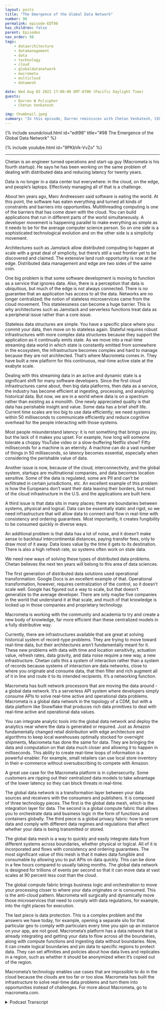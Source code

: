 ```yaml
---
layout: posts
title: "The Emergence of the Global Data Network"
number: 98
permalink: episode-EDT98
has_children: false
parent: Episodes
nav_order: 98
tags:
    - dataarchitecture
    - datamanagement
    - data
    - technology
    - cloud
    - globaldatanetwork
    - macrometa
    - multicloud
    - datamesh

date: Wed Aug 03 2022 17:00:00 GMT-0700 (Pacific Daylight Time)
guests:
    - Darren W Pulsipher
    - Chetan Venkatesh

img: thumbnail.jpeg
summary: "In this episode, Darren reminisces with Chetan Venkatesh, CEO of MacroMeta. Venkatesh has a long history of data management from the beginning days of Grid Computing and has started MacroMeta to tackle data management across the globally dispersed edge, data centers, and clouds. "
---
```


{% include soundcloud.html id="edt98" title="#98 The Emergence of the Global Data Network" %}

{% include youtube.html id="9PKbVk-VvZo" %}

---

Chetan is an engineer turned operations and start-up guy (Macrometa is his fourth startup). He says he has been working on the same problem of dealing with distributed data and reducing latency for twenty years.

Data is no longer in a data center but everywhere: in the cloud, on the edge, and people’s laptops. Effectively managing all of that is a challenge.

About ten years ago, Marc Andreessen said software is eating the world. At this point, the software has eaten everything and turned all kinds of constraints and barriers into opportunities. Multithreading computing is one of the barriers that has come down with the cloud. You can build applications that run in different parts of the world simultaneously. A developer movement is happening parallel to make everything as simple as it needs to be for the average computer science person. So on one side is a sophisticated technological evolution and on the other side is a simplicity movement.

Architectures such as Jamstack allow distributed computing to happen at scale with a great deal of simplicity, but there’s still a vast frontier yet to be discovered and claimed. The extensive land rush opportunity is now at the edge. Distributed data management and edge are two sides of the same coin.

One big problem is that some software development is moving to function as a service that ignores data. Also, there is a perception that data is ubiquitous, but much of the edge is not always connected. There is no guarantee that an application has access to all the data. Networks are no longer centralized; the notion of stateless microservices came from the cloud movement. This statelessness can become a huge barrier. This is why architectures such as Jamstack and serverless functions treat data as a peripheral issue rather than a core issue.

Stateless data structures are simple. You have a specific place where you commit your data, then move on to stateless again. Stateful requires robust infrastructures with more complex data structures because they support the application as it continually emits state. As we move into a real-time streaming data world in which state is constantly emitted from somewhere in the ecosystem, the infrastructure becomes complex and hard to manage because they are not architected. That’s where Macrometa comes in. They have built a new platform for this continuous, real-time active state at the exabyte scale.

Dealing with this streaming data in an active and dynamic state is a significant shift for many software developers. Since the first cloud infrastructures came about, then big data platforms, then data as a service, the industry has become efficient at ingesting, processing, and analyzing historical data. But now, we are in a world where data is on a spectrum rather than existing as a monolith. One newly appreciated quality is that data has perishable insight and value. Some data has a brief shelf life. Current time scales are too big to use data efficiently; we need systems within 50 milliseconds to communicate efficiently and reduce cognitive overhead for the people interacting with those systems.

Most people misunderstand latency: it is not something that brings you joy, but the lack of it makes you upset. For example, how long will someone tolerate a choppy YouTube video or a slow-buffering Netflix show? Fifty milliseconds for a machine is an eternity. A machine can do a vast number of things in 50 milliseconds, so latency becomes essential, especially when considering the perishable value of data.

Another issue is now, because of the cloud, interconnectivity, and the global system, startups are multinational companies, and data becomes location sensitive. Some of the data is regulated, some are PII and can’t be exfiltrated in certain jurisdictions, etc. An excellent example of this problem is how the Europeans don’t want their data leaving their borders, but most of the cloud infrastructure in the U.S. and the applications are built here.

A third issue is that data sits in many places; there are boundaries between systems, physical and logical. Data can be essentially static and rigid, so we need infrastructure that will allow data to connect and flow in real-time with consistency and ordering guarantees. Most importantly, it creates fungibility to be consumed quickly in diverse ways.

An additional problem is that data has a lot of noise, and it doesn’t make sense to backhaul intercontinental distances, paying transfer fees, only to draw most of it away. Data loses value by the time it gets to its destination. There is also a high refresh rate, so systems often work on stale data.

We need new ways of solving these types of distributed data problems. Chetan believes the next ten years will belong to this area of data sciences.

The first generation of distributed data solutions used operational transformation. Google Docs is an excellent example of that. Operational transformation, however, requires centralization of the control, so it doesn’t scale well. Google has figured out a way to scale, but that doesn’t generalize to the average developer. There are only maybe five companies in the world that understand it at that scale, and much of that knowledge is locked up in those companies and proprietary technology.

Macrometa is working with the community and academia to try and create a new body of knowledge, far more efficient than these centralized models in a fully distributive way.

Currently, there are infrastructures available that are great at solving historical system of record-type problems. They are trying to move toward real-time data, but their architectures aren’t fundamentally meant for it. These new problems with data with time and location sensitivity, actuation value, refresh rates, data gravity, and data noise require a new way, a new infrastructure. Chetan calls this a system of interaction rather than a system of records because systems of interaction are data networks, close to where you originate and consume data, that then filter and rich augment all of it in line and route it to its intended recipients. It’s a networking function.

Macrometa has built network processors that are moving the data around - a global data network. It’s a serverless API system where developers simply consume APIs to solve real-time active and operational data problems. Macrometa is a global data network in the topology of a CDM, but with a data platform like Snowflake that produces rich data primitives to deal with real-time active and operational data values.

You can integrate analytic tools into the global data network and deploy the analytics near where the data is generated or required. Just as Amazon fundamentally changed retail distribution with edge architecture and algorithms to keep local warehouses optimally stocked for overnight shipments, Macrometa has done the same for data. They are bringing the data and computation on that data much closer and allowing it to happen in milliseconds. This ability to create real-time loops of information is a powerful enabler. For example, small retailers can use local store inventory in their e-commerce without oversubscribing to compete with Amazon.

A great use case for the Macrometa platform is in cybersecurity. Some customers are ripping out their centralized data models to take advantage of the lower latency so they can block threats in real-time.

The global data network is a transformation layer between your data sources and receivers with the consumers and publishers. It is composed of three technology pieces. The first is the global data mesh, which is the integration layer for data. The second is a global compute fabric that allows you to orchestrate data and business logic in the form of functions and containers globally. The third piece is a global privacy fabric: how to secure data and comply with different data regimes and regulations that affect whether your data is being transmitted or stored.

The global data mesh is a way to quickly and easily integrate data from different systems across boundaries, whether physical or logical. All of it is incorporated and flows with consistency and ordering guarantees. The most significant value of this mesh is that it makes data fungible and consumable by allowing you to put APIs on data quickly. This can be done in a few hours compared to usually taking months. The global data network is designed for trillions of events per second so that it can move data at vast scales at 90 percent less cost than the cloud.

The global compute fabric brings business logic and orchestration to move your processing closer to where your data originates or is consumed. This is the anti-cloud pattern. Macrometa will surgically and dynamically move those microservices that need to comply with data regulations, for example, into the right places for execution.

The last piece is data protection. This is a complex problem and the answers we have today, for example, opening a separate silo for that particular geo to comply with particulars every time you spin up an instance on your app, are not good. Macrometa’s platform has a data network that is already integrating and getting your data to flow across all the boundaries, along with compute functions and ingesting data without boundaries. Now, it can create logical boundaries and pin data to specific regions to protect data. They can set affinities and policies about how data lives and replicates in a region, such as whether it should be anonymized when it’s copied out of the region.

Macrometa’s technology enables use cases that are impossible to do in the cloud because the clouds are too far or too slow. Macrometa has built the infrastructure to solve real-time data problems and turn them into opportunities instead of challenges. For more about Macrometa, go to macrometa.com. 


<details>
<summary> Podcast Transcript </summary>

<p>﻿1</p>
<p>Hello, thisis Darren Pulsipher, chief solutionarchitect of public sector at Intel.</p>
<p>And welcome to Embracing</p>
<p>Digital Transformation,where we investigate effective change,leveraging people, processand technology.</p>
<p>On today's episode,the emergence of the Global Data Networkwith co-founder and CEO of MacroMeta,</p>
<p>Chetan</p>
<p>Venkatesh.</p>
<p>Chetan welcome to the show.</p>
<p>Thank you very much, Darren.</p>
<p>It's a pleasure to be here.</p>
<p>I appreciate the opportunity.</p>
<p>So, Chetan, you are the CEOand co-founder of MacroMeta.</p>
<p>Why did you do this?</p>
<p>Well, you know, some people think I'mjust a sucker for punishmentbecause this is my fourth startup, Darren.</p>
<p>And, you know, I like to trulyhave been solvingthe same problem for 20 years now.</p>
<p>But, you know, it's what I call the spiralstaircase where you're sort of going up.</p>
<p>So you sort of see the same things,but you see them from different elevationsand that gives youa different perspective.</p>
<p>So just my background.</p>
<p>I'm an engineer turned,you know, operations and startup guyprimarily because Iwas not a great engineer,</p>
<p>I was an okay engineer,and there were peoplewho are way better than me.</p>
<p>And when I started to work with customers,</p>
<p>I realized, Hey, this is something I cando, which is take all this complextechnical stuffand translate it into the world of thecustomer in a way that makes sense to thembecause they don't careabout all this technical things.</p>
<p>They just want to solve a problem.</p>
<p>And so, yeah, I luckily for me,there's a place in the world.</p>
<p>So I was able to sort oftake those complex technical ideas and,and turn that into business value.</p>
<p>And I've been working in data basesand datainfrastructure for 22 years,three startups prior to this,most of them dealing with distributed dataand trying to reduce latency.</p>
<p>So I've been trying to help the worldsave milliseconds for 20 years now.</p>
<p>Yeah.</p>
<p>So I might have given you, you know,a few seconds back in your life, Darren.</p>
<p>Well, there you go.</p>
<p>Thank you very much for this.</p>
<p>I want to know what you did with those.</p>
<p>I completely wasted on downloadingcat videos on YouTube.</p>
<p>That's what I did.</p>
<p>Well, my my mission is accomplished.</p>
<p>Well, I'm glad that you're up leveling,because you and I are very similarthis way.</p>
<p>I'm an okay engineer.</p>
<p>Software engineer,but where my superpowers like yours.</p>
<p>Right.</p>
<p>I can take really complex ideas andmake it easier for people to understand.</p>
<p>So we'll see how good both of us do today.</p>
<p>Making the complex worldof data management,especially now that data is no longerin your data center.</p>
<p>Right.</p>
<p>It's it's in the cloud. It's on the edge.</p>
<p>It's on people's laptops.</p>
<p>It's on mobiledevice. It's everywhere now.</p>
<p>And how do you effectively manageall of that?</p>
<p>That's that's going to be tough.</p>
<p>Yeah.</p>
<p>You know, we live, I think, insort of the wild west of data now.</p>
<p>You know, Marc</p>
<p>Andreessen said something like</p>
<p>Software is eating the world or somethingand that about ten, 12 years back.</p>
<p>And I think software is sortof eating everything at this point.</p>
<p>And largely turned,you know, all kinds of constraintsand barriers into opportunities.</p>
<p>And one of the barriersthat's come down with cloudnow is just multi reason computing.</p>
<p>You canyou can basically build applicationsthat run in different parts of the worldat the same time. How crazy is that?</p>
<p>And it's pretty crazywhen you think about it.</p>
<p>You Yeah.</p>
<p>And more importantly,</p>
<p>I think what's exciting is thatthere is this developer movementthat's happening in parallelto make everythingsimple, as simple as it needs to befor you to be able to use them.</p>
<p>The averageperson, you know, with somecomputer science backgroundcan build these types of things.</p>
<p>So it's really interestingbecause we've got on one sidethis very sophisticated technologyevolution and the other sidea simplicity movementcoming from developersto make everything simple and easy to use.</p>
<p>And you're seeing fabulous, amazingconstructs like Jam Stack, for example,that allow this sort of distributedcomputing to happen at scalewith a great deal of simplicityand super exciting stuff.</p>
<p>But, you know,there's still so much of openspace and vastfrontier yet to be discovered and cleaned.</p>
<p>And I think that's sort of the big landrush opportunity at the edge.</p>
<p>Distributed data management in edgeare just two sides of the same coin.</p>
<p>They're almost synonyms in many ways.</p>
<p>So yeah, what I found onthis is really interestingbecause you talkedabout the software developersand that whole communitythat's been built aroundserverless function as a service.</p>
<p>Like jam stacks and things like that.</p>
<p>They all ignore data.</p>
<p>Yeah.</p>
<p>There's this obsession.</p>
<p>That datais ubiquitously available everywhere.</p>
<p>And what I have learned by workinga lot on the edge is</p>
<p>I have a lot of edgenow that isn't connected all the time.</p>
<p>I can't guarantee that my applicationhas access to all the data all the time.</p>
<p>So this is a bit this is a big problem.</p>
<p>It is a huge problem.</p>
<p>And, you know, a part of it is that we'vebeen spoiled by centralized computing.</p>
<p>You know, think about it all.</p>
<p>Your network was centralized, right?</p>
<p>Hey, you bring all your data andturn it into one giant pile in one place,and then you can slice and dice itwith consistencywith all these different guaranteesthat are called acid.</p>
<p>You know, all that fun stuff, right?</p>
<p>And so we got spoiled.</p>
<p>And so one of the thingsthat came out of the cloud movement,which is a pattern in the cloud, butis an anti pattern when it comes to datamanagement, especially distributed data,is this notion of stateless microservices.</p>
<p>You know, stateless worksgreat for decoupling data and compute.</p>
<p>But to your point,when data is distributedand you need to bring compute toour data is not we're not shipping datato our computers that statelessnessends up becoming the huge barrier.</p>
<p>And so you actually need to embracea more stateful way of doing things.</p>
<p>And so you're right, you'reabsolutely right.</p>
<p>People have not figured outhow to do stateful things.</p>
<p>And that's why Jam Stack and all theseserverless functions and all that stufftreat data as sort of a second classcitizen, as a sort of a,you know, a peripheral issue,not a core issue.</p>
<p>Yeah. Which I think is hilarious, right.</p>
<p>When you think about it,why do we even write code?</p>
<p>Yeah, to do something with data.</p>
<p>To do something with data.</p>
<p>Well, I guess if you're a gamerand now you're still doing somethingwith data, but you.</p>
<p>Know, I mean, yeah, yeah.</p>
<p>I mean.</p>
<p>You always are.</p>
<p>And so this concept of,oh, I'm just I'm stateless.</p>
<p>I don't get I,</p>
<p>I don't know where it came from exceptexcept for, I guess, a very focusedand myopic view of the present.</p>
<p>But the future that we have today,it falls apart.</p>
<p>Well, you know, I if I could take a minuteto talk about state versus statelessness,because it's an really interesting issuewe don't appreciate.</p>
<p>And they'll give a little bitof a historical picture here.</p>
<p>We don't appreciate statelessnessas really a consequence of very good</p>
<p>UNIX design philosophy.</p>
<p>Like POSIX basically cleaned up stateand said State has to be thesediscrete things and it goesinto specific places at specific times.</p>
<p>And it created this very clean separationbetween compute and state and allowed,you know, statelessness to come as a as asa, as a first order consequence of that.</p>
<p>Right or state fulness.</p>
<p>You know, if you it complicatesthe state complicates everything.</p>
<p>It makes everything expensive. Oh,yeah, yeah, yeah.</p>
<p>And it forces peopleto start thinking in data structuresthat are not easy to reason with.</p>
<p>And that's the hardest problemabout state.</p>
<p>You know, when you're stateless, your datastructures are super simple, right?</p>
<p>And you have a very specific way placesat which you commit your dataand then you move onand you stateless again. Right?</p>
<p>So you kind of,you know, build up a little bit of stateand then you write itand then you move on.</p>
<p>So at any point you lose something.</p>
<p>It's that little bit of intermediary statethat you build up, right?</p>
<p>Versus in stateful,you need infrastructuresthat are far more powerful,that are even structurally more complexbecause they're supporting the applicationas it continually emits state.</p>
<p>And we're moving into a real timestreamingdata world and that's continuallyemitting state from somewhere.</p>
<p>And so the infrastructuresare just not designed for that.</p>
<p>And that's where my company Macromediacomes in, because we really builta new platform for this sort ofcontinuous, real time active statethat is happening at the Zara better,you know, whatever gajillionbyte scale scheduling invites.</p>
<p>Yeah, exactly.</p>
<p>You know, this is interestingbecause I've been doing a lot of researchin O.T infrastructureand the difference between opportunityot how state ownedall Iot devices have state right.</p>
<p>And I think this is fascinatingthat you brought up thatyou know the IT worldwe kind of separated the two.</p>
<p>Maybe why that might bewhy there's so much contentionbetween the opportunity professionalsand industries as a whole,because on the IT side,we've kind of ignored state.</p>
<p>But I like how you said nowwe've got streaming data that has activedynamic state.</p>
<p>I mean that'sthat's a major shift for a lot of I.T.software developers.</p>
<p>Yeah.</p>
<p>You know,</p>
<p>I mean, again, I take an evolutionaryperspective.</p>
<p>Almost everything we've done with datais historical in nature.</p>
<p>We're great at looking at the rearviewmirror and saying, ha, you know, that</p>
<p>I passed that thing already or a pastthis last quarter or last season.</p>
<p>But we're terribleat looking at the windscreenand seeing what's coming our way.</p>
<p>Our systems don't support that,which is counterintuitive.</p>
<p>You'd think that, you know,just given the human,you know, neural bias, right, towardspredicting the future,we would have been overly investedin technologies that allow you to processdata in real time.</p>
<p>But no, we've actually builta great competence and process and datathat's historical.</p>
<p>And that's actually what what'swhat's really, in my opinion,the shift that's happening this decade.</p>
<p>A lot of what we didsince the first cloud infrastructures cameand then the big dataplatforms came and then,you know, data as a service started in</p>
<p>March was just get very efficientat ingesting and processingand analyzing historical data.</p>
<p>But now we're starting to get into a worldwhere data needs to be,you know, kind ofyou need to think of data as on a spectrumrather than as these, you know, just onemonolithic, monolithic thing, because datahas maybe five or six qualitiesthat are now starting to get appreciate.</p>
<p>The first one is data has perishableinsight, value data has shelf life.</p>
<p>Right.</p>
<p>I when you first brought this up,</p>
<p>I thought this is hilariousbecause the first thing that came tomy mind is bananas, right?</p>
<p>Because bananas it I lived in Brazilfor two yearsand I know what real ripe bananas are.</p>
<p>We don't have those in the U.S.unless they're like, totally brown. Yeah.</p>
<p>But to have a very ripe banana,you watch it go through its progressand then it spoils.</p>
<p>So you're saying the same sort of thingwith data.</p>
<p>It has really important value,but as time goeson, that value can spoil over time.</p>
<p>Right.</p>
<p>They have their shelf life and data.</p>
<p>And I think of then, you know,there's different types of shelf life.</p>
<p>There's datathat is valid in tens of milliseconds,you know, hundreds of milliseconds.</p>
<p>There's some value there.</p>
<p>And then it's sort of the halflife of that datajust sort of falls off the cliff.</p>
<p>There's not not enough valuable things.</p>
<p>And then there's other forms of datathat are sort of really hundredsof milliseconds of secondsand so on and so forth.</p>
<p>The big data systemsreally operate at the level of,you know, many seconds,multiple seconds and onwards to minutes.</p>
<p>But substantially, almost everythingwe want to do, which comes with theyou know, which comeswith trying to interactbetween systems or people in systems.</p>
<p>You know, those timescales are too big,our brains too fast for those timescales.</p>
<p>So we need systemsthat are really within 50 millisecondsfor us to build,you know, to be able to communicateefficiently and reduce cognitive overheadfor those people who are interactingwith those systems.</p>
<p>Latency is actually it's not it's notlatency is a big cognitive overloadfor most people. I mean, imaginewatching a choppy video on YouTube.</p>
<p>You hate it, right?</p>
<p>I mean. We go, oh, yeah, yeah,</p>
<p>I change channel.</p>
<p>You change channels, right?</p>
<p>I mean, the minute your Netflix startsto buffering your screen, you know,you're like,what's going on? And you know, you're up.</p>
<p>So latency, most people misunderstand.</p>
<p>It's not something that gives you joy.</p>
<p>The lack of latency makes you very upsetand angry.</p>
<p>It's just a cognitive functionof our brains right now.</p>
<p>That's human latency, right?</p>
<p>Our perceptions of latencyare like 75 milliseconds and beloware 50 milliseconds, and below 50milliseconds for a machine is an eternity.</p>
<p>You know, it can do a gazillion thingsin those 50 milliseconds.</p>
<p>So latency ends up becoming sort of thisvery key thing.</p>
<p>And so when you start to look through,you know, data has shelf lifeand perishable valuethere, you just start to see problemsin a little bitof a different perspective.</p>
<p>The second issue isand now because of cloud and, you know,interconnectivity and global system,the startups are global companies.</p>
<p>Now, it's not like the old dayswhere you had to be an IBM,you know, to be in 20 countries. Right.</p>
<p>I mean, my tiny little startup,</p>
<p>Right.</p>
<p>We operate in all these different regimes.</p>
<p>And so everyone's globaland their data is location sensitive.</p>
<p>Now, some of that data is probablyregulated.</p>
<p>You know,you've got some PII, you're connecting.</p>
<p>And guess what,if you're in certain jurisdictions,that data can't be exfiltrated.</p>
<p>You shouldn't be sending itout of the country.</p>
<p>This whole privacy shield,you know, thing that happenedbetween the US and Europeis a great example of that.</p>
<p>The Europeans really don't want their dataleaving their borders,you know, and unfortunately, guess what?</p>
<p>All the cloudinfrastructure is mostly hereand we build our applications here.</p>
<p>You know, it'snot because we want everyone's data, it'sjust because this is where we builtthe data centers in the clouds.</p>
<p>Right. Right.</p>
<p>So so there are some interesting problemswith data center relocation, anything.</p>
<p>The third part of this is also that datasets in all these kinds of places.</p>
<p>There are boundariesbetween systems, physical boundaries.</p>
<p>There are different data centers.</p>
<p>They're different parts of the worldare geographically distributedor there are logical boundaries,which is I've got an app that needs datathat's in this part of the business.</p>
<p>And another part of datathat's in a, you know, supply chainwith a partner, for example.</p>
<p>So dataessentially is very static in origin.</p>
<p>And what we need is infrastructuresthat allow you to connectdata, get it flowing in real timewith consistency guarantees,with ordering guarantees,but most importantly,be able to turn that dataand know you know, fungibility, createfungibility with the data,allow it to be consumedvery rapidly and quickly in diverse waysthrough putting APIs on that data.</p>
<p>So that's sort of the second thingthat's driving a lot of this movementaway, right towards distributed,which is the location and the boundaries.</p>
<p>And third thing is a lot of datajust has a lot of noise in it.</p>
<p>There's very little signal, lots of noise,and it makes no sense to backhaulall of that dataintercontinental distances,paying transfer fees to our networkproviders only to draw most of it away.</p>
<p>You know, when we get it all therebecause we're filtering or aggregatingor doing things like that.</p>
<p>So when you start to appreciate,you know, these aspects of data gravity,that data originatesin certain places and loses valueby the time it gets to its destinationthat there is location, boundariesand sensitivity to those things.</p>
<p>There's also highrefresh rate and changes in data, right?</p>
<p>I mean, a lot of systems are busychange to process data.</p>
<p>You know,</p>
<p>I'll take data from this system, processit and push it on to the next thing.</p>
<p>Right.</p>
<p>And what ends up happeningis, you know, you start to see datathat is very high refresh rate.</p>
<p>And so systems are working on staleversions of data.</p>
<p>They're not seeing the latest versionof the datathey've computed on somethingthat's stale.</p>
<p>It's kind of likethe whole Scarlett problem.</p>
<p>When we look into the sky,we're seeing light from starsthat came up billionairesback, right? A million years back.</p>
<p>Yeah, well, guess what?</p>
<p>In terms of latency,your system is seeing datathat could, you know, metaphoricallyspeaking, is a million years old.</p>
<p>It's it's useless.</p>
<p>You know, that's because it's stilland so we need new infrastructures.</p>
<p>We need new ways of solvingthese type of distributed data problems.</p>
<p>And, you know, I'm</p>
<p>I think the next ten years belongs to thisthis area of data sciences. So.</p>
<p>So do you think this is I mean, can Im</p>
<p>I just going to fix thiswith this infrastructure changesor is this going to cause a paradigmshift as in programing models as wellwhere or can I can I leverage what I'vewhat I've just spentthe last 20 years doing right.</p>
<p>Can I leverage that stuff in in thisnew world where data is king or not?</p>
<p>I know you see where I'm going with that.</p>
<p>No, I think it has to be incremental.</p>
<p>Otherwise it's not going to get broadscale adoption.</p>
<p>I mean, we are an incremental speciesand civilization, right.</p>
<p>Disruptive changes,as much as they're disruptive,still have some sort of an on on rampon on board that you can get on the right.</p>
<p>And I think we saw thatwith the first generationof distributed data solutions,a lot of folks tried to build distributeddata solutionsusing some exotic technologies.</p>
<p>You know, maybe five, ten years back,there was those technologies calledoperational transformation.</p>
<p>And, you know,</p>
<p>Google Docs is a great example of that.</p>
<p>And everybodythought operational transformation ishow we're going to solve this data problemfor distributed data.</p>
<p>But operational transformationrequires centralization of the control.</p>
<p>There.</p>
<p>And so it doesn't scale very wellbecause the more participants you havethat are trained to distribute dataand coordinate consistencyin ordering of data, in that centralizedlayer becomes a chokepoint.</p>
<p>Now, in Google's case,they've got extensive infrastructure,very smart scientists,and they've figured out a wayto make operational transformation workat scale with things like Google Docs.</p>
<p>But that doesn't generalizevery well to the average developer, right.</p>
<p>In fact, if you think about distributeddata problems,there aremaybe only five companies in the worldthat really understand it at that scale.</p>
<p>Stats Amazon, Google, Facebookand your and Google.</p>
<p>Right. Those are the five companies. Yeah.</p>
<p>And so most of the body of knowledgeabout how to solve distributed dataat scale is locked up in those companiesand proprietary tech in, youknow, in Indiaand what we're doing at macroat least is sort of working with communityas well as with the with with academiato try and createjust a new body of knowledge,far more efficient than some of these,you know, centralized modelsto be able to do thisin a fully distributive way.</p>
<p>You know, this this reminds mea lot of the problem that wasprevalent in the late ninetiesand early 2000with high performance computing,same same similar type of problemwhen they startedbuilding the first clouds,which they call grids.</p>
<p>Yeah.</p>
<p>With disparate systemsscattered all over the place,they have the same sort of problem.</p>
<p>I have data that needs to be scatteredall over the place, but I need itwith low latency.</p>
<p>I need it as close to the computeas it is.</p>
<p>Do we have any learnings from from that,that old grid storage space?</p>
<p>Absolutely.</p>
<p>I mean, Hadoop is and is theis the consequence of that, right?</p>
<p>Yeah, that's. True. Yeah.</p>
<p>I think great things came out of the HPCclustering grid stuff.</p>
<p>I mean, you're giving me memoriesover here and remembering</p>
<p>Linux in the Bill</p>
<p>Wolff project from back in the early 2000.</p>
<p>That's right.</p>
<p>It was so exciting because suddenlyyou could put things together.</p>
<p>There was another amazing I'm sorry,</p>
<p>I'm going to reminisce for a second,but one of my. Oh, that's fine.</p>
<p>One of my favorite projectsfrom that time wasa project called Mosaics Open Mosaics from</p>
<p>I remember,</p>
<p>I think it might have been a universityin Israel that that did that.</p>
<p>I believe it was a moshesomething or the otherwho built that amazing piece of tech.</p>
<p>And I built my first 3D rendering farmusing that technology as myyou know, people are buildingrendering fonts today.</p>
<p>I built an IT rendering farm as a service,you know, 15 years back using open mosaicsbecause you could uploada raytracing file and we would farm it outusing open mosaics of 25 servers.</p>
<p>That's hilarious.</p>
<p>Yeah.</p>
<p>I wrote I wrote my seniorthesis on distributed raytracing.</p>
<p>Oh, wow. Yeah. Soare we the same person?</p>
<p>I know we might be the same person.</p>
<p>It feels, like, hilarious.</p>
<p>It feels like you're just.</p>
<p>We're versions of each other here.</p>
<p>Yeah, we are. This is.</p>
<p>This is pretty funny.</p>
<p>Yeah. Yeah.</p>
<p>All right, so solet's dig into a little biton what Macromediahas tackled and how,you know, as a developeror maybe not even as a developer, right?</p>
<p>As a systems engineer, as a solutionsengineer, how would I leverage somethinglike what you guys provide?</p>
<p>Is it just this,hey, data is available everywhereor what exactlywhat exactly did macrame tackle for us?</p>
<p>Yeah.</p>
<p>So, you know, we think thatthere's already a lot of high quality,you know, infrastructure availablefor solvingsort of this historical systemof record type of problems.</p>
<p>I mean, we've got databasesthat are amazing.</p>
<p>Yeah, right.</p>
<p>And today,you know, you can go to the cloudand you can fire up a plan at scaleor nobody else.</p>
<p>And you can throw infiniteamounts of historical data at itand it'll chop it up like a champion.</p>
<p>Right.</p>
<p>And, you know, same thing with data lakes.</p>
<p>You've got snowflakes,you've got you know,you've got the databricks of the world,all that.</p>
<p>They're great at historical stuff andthey're trying to move towards real time.</p>
<p>But their architectures fundamentallyaren't meant for these things.</p>
<p>They're rare view systems,as I like to call them.</p>
<p>But these new problems with datawhere there's time sensitive location,sensitivity, actuationvalue, refresh rates, data, gravity,data, noise, they require a new way,a new infrastructure.</p>
<p>And I think of theseas systems of interactionbecause they're closerto where data originates,they're closer to where data is consumed.</p>
<p>The closer where people are.</p>
<p>And so you can solve systemsof interaction problemswith systems of recordbecause systems of record,our databases in beta are houses,systems are actually a dealer networksbecause here you need to ingest data,you need to filter and rich augmentall of that in line and you need to rootdata to its intended recipients.</p>
<p>Systems are people.</p>
<p>It's a network, it'sa networking function.</p>
<p>Now, suddenlyyou need to start data like packetsand you need network processorsthat are moving data around.</p>
<p>And that's what McNamara has built,which is a, you know, aglobal data network.</p>
<p>And it's a serverless</p>
<p>API system, is a serverless platformthat developers simply consumer APIsand we now give them these abilitiesthrough those APIs to solve these,you know, real time active data,operational data problems that we have.</p>
<p>And, you know, just to double click one,they're deep into the global data networkthat MacRobert operates.</p>
<p>Think of it as sort of ace, you know,something like Akamai, a CDP, right?</p>
<p>A topology like a CDM,but a data platform like Snowflake.</p>
<p>Imagine you smash those two together in ain one of those actual linearaccelerators, right?</p>
<p>Like the one in CERN.</p>
<p>And, you know, you got this exoticnew infrastructure that came outfrom smashing these two prototypes.</p>
<p>That's what Macromedia is.</p>
<p>It's a global data networkin the topology of a CD,unlike Akamai or Cloudflare vastly.</p>
<p>But on the other end, it'sactually a data platformlike Snowflake and MongoDBthat gives you very rich data primitivesto be able to deal with these real timeactive data operational datavalues.</p>
<p>So I can take my analytics set.</p>
<p>I want to do on real timeand the tools that I'm used to using,and I can integrate them inwith this global data networkso that I can deploy these analyticsanywhereclose to where the data is generatedor where the data isrequired, where the data comes in, correctis that exactly.</p>
<p>So exactly.</p>
<p>Instead of</p>
<p>I'll give you a couple of direct examplesin the retail world, for example,you know, we're all used to gettingnext day delivery or same daydelivery in many cases.</p>
<p>And that's the Amazon nowadays. We are.</p>
<p>We are. Right.</p>
<p>And that's the Amazon prime effect.</p>
<p>But remember, five years, six years backwhen we didn't have it, you know,you usually take weeks,two weeks to get to us,but we're not going backto that world anymore because Amazonfundamentally changed retail distributionwith an edge architectureinstead of fulfilling everything from,you know, a single fulfillment centerin a state or in a region,they built caches of physical goodsclose to you and me so that when we order,they can basically locatewhich is the closest placeand ship it from there to us. Right.</p>
<p>And then clever algorithmskeep telling themwhat are the most popular thingsto keep on different caches, basically.</p>
<p>So what we're what management has doneis fundamentally build the Amazon</p>
<p>Prime for data, which is we're basicallybringing data and computation on that datamuch closer to where you are and allowingthat to happen in milliseconds.</p>
<p>So we can allow you, for example,to put our network in four of your apps.</p>
<p>And, you know, in retail as an example,a lot of retail customers use usas a way to connect the in-store inventorywith their fulfillment systemand the e-commerce system.</p>
<p>So as an example,you're shopping for hardware,you're doing a new newborn project,you go to your favorite,you know, version of Home Depotor whatever that is as you're shoppingand you add things to your basket,those are itemsthat are actually in the closest store youso you never get oversubscribedbecause that's one of the biggestfrustrations.</p>
<p>For example,people are doing these things out,which is I bought five carts from here.</p>
<p>They ran out.</p>
<p>I got to go to the next door.</p>
<p>Where's the visibility for all of this?</p>
<p>So this ability to create real timeloops of data and retailersis extraordinarily powerfulbecause it allows the small guyswho don't have Amazon's computer scienceand cloud and all of thatto really be able to compete with Amazon.</p>
<p>So, you know, we're seeing a lot of thatsort of intersection of retailingand adsand real time data as a powerful enabler.</p>
<p>Another one is in cybersecurity.</p>
<p>Some of our customers are cybersecurity enterprises that are ripping outtheir centralized data modelsand creating distributed data modelsto take advantage of lower latency sothey can block threats in real time now.</p>
<p>Yeah, so that's a really good use casebecause the sheer volume of datathat's generated from network logsor systemlogs, host logs is, is huge.</p>
<p>And today I was talking to aagency in the U.S.government.</p>
<p>They bring all their cyber threat logsback to the U.S.to do all their processing.</p>
<p>And then they'll tell you two days later,if you've been there, you can't do that.</p>
<p>So with your guys's stuff,</p>
<p>I can push that analyticsout to the edge very easily, right?</p>
<p>I do.</p>
<p>Do I have to do you guys have likeorchestration where I can say, hey,go run this on all these types of dataand it will distribute my,my and my containers or analytics,it'll distribute those out.</p>
<p>Or do I have to do that distributionmyself?</p>
<p>No, you don't have to do the distributionyourself.</p>
<p>You connect us to your data sourcesand your data destinations,and we sit in the middleand take care of all of this in real.</p>
<p>Time for you.</p>
<p>So it's ours.</p>
<p>So you take careof all the orchestration of data.</p>
<p>I'm dropping my service, mymy stateless server serverlesscontainer close to where the data isand it can do its job.</p>
<p>If I can share three slides,it might actually be helpful.</p>
<p>Is that something I could do?</p>
<p>Absolutely. Yeah.</p>
<p>Okay, great.</p>
<p>Absolutely.</p>
<p>So as I was explaining, the Global Data</p>
<p>Network really addresses sort of thisreal time needs around dataand data management and analytics.</p>
<p>Right? And it sort of acts as a plumbing.</p>
<p>It's a little transformation layerthat you put between your data sourcesand receiverswith the consumers and the publishersand it sort of takes care of it.</p>
<p>It's composed of three technology pieces.</p>
<p>The first is what we call the global datamesh.</p>
<p>It's the integration layer for data.</p>
<p>The second is a global compute fabricthat allows you to orchestrate dataand business logic in the formof functions and containers globally.</p>
<p>And then the third pieceis what we call the global privacy fabric,which is the way to secure dataand comply with different data regimesand regulations that might be in effectwherever your data is, you know, eithertransmitting or being stored.</p>
<p>So let's start with the global data mesh,which really is a way for youto integrate data from different systemsjust very quickly and easily.</p>
<p>So you've got systems that are sitting in,you know, across different boundaries,maybe physical boundaries of data centerand region,maybe they're geo distributed data.</p>
<p>Some is in Europe, some is over here.</p>
<p>Maybe it's logical.</p>
<p>You've got datain one part of your business and systemsin one part of your business and maybeother data partner systems, for example.</p>
<p>And so the data mesh acts as a wayfor you to integrate all of this stuffand get data flowing with consistencyand with,you know, ordering guarantees,which is one of the biggestand hardest problems over herebecause getting in get really, you know,you can get all kinds of twisted ways,right when you start getting it flowing.</p>
<p>But the biggest value of this globaldata mesh is that it makes datafungible and consumable by allowing youto put APIs on data very, very quickly.</p>
<p>So, you know, you might spend monthstrying to, you know,clean your dataand then put an API on it over here.</p>
<p>Is that global data mesh?</p>
<p>That's usually a couple of hours of work,for example.</p>
<p>Now, so once the data has been sortof connected and it's flowingand you put an API on top of itand we can do this at vast scales.</p>
<p>I mean, today our global data networkalready handles billions of eventsper second globally,but it's really designedfor trillions of events per second,you know, and so this is an infrastructuredesigned to move dataat vast scales at a very economical costcompared to the cloud.</p>
<p>I mean, we can move data at 90%less cost in one day,that 90% less cost because ofsome of the proprietary pieces over here.</p>
<p>So this is the first piece of the journey.</p>
<p>And then the second piece of the journeyis now bringing business logicand orchestration to move your processingcloser to where your data is originatingor data is being consumed.</p>
<p>This is the anti cloud patternin the cloud.</p>
<p>We shy. Yeah.</p>
<p>We ship data and everything to the.</p>
<p>Yeah we should be delighted computewhich is very far awaysometimes intercontinental distanceshere we flip it,we ship the computer where the data is.</p>
<p>And so with Macromedia you can actuallypoint us to your microservices, right?</p>
<p>And we will surgically movethose microservices that benefitor need to comply with data regulations,for example, and keep themdistributed and move them into a regionwhere that where that process of work,all of this is done dynamically.</p>
<p>And that's why we call it a network,because it's routing a lot of these thingsand putting them in the right placesfor these things to execute.</p>
<p>And, you know, substantially,once you've done the global,you've got the data mesh to integratedata, you've got the compute.</p>
<p>Now that's serving dataon top of that are ingestingand processing data and analyzing data.</p>
<p>Now you need to start worrying about thenext order of problems, which is, yeah.</p>
<p>I was going to sayprotection of data, right?</p>
<p>I, you mentioned it earlier in the podcastwhere you've got</p>
<p>GDPR, you got California's Privacy Act,so you need some kind of access controlover all this data as well.</p>
<p>Right, exactly.</p>
<p>And these are really hard problems.</p>
<p>And the answers we havetoday are terrible.</p>
<p>Your answer really is going to open upa separate you know, goingto open up a separate silo,you know, an instance of your appfor that particulargeo to comply with those particular.</p>
<p>And then, you know, every time you spinone of those up, you need a separate team.</p>
<p>Everybody on security surfacethat is exploded.</p>
<p>It's just an ugly,ugly way of doing things.</p>
<p>And so, you know, in McNamara's view,we've this is the data network that'salready integrating and getting your datato flow across all these boundaries.</p>
<p>Now you've got compute functionsalso being able to serve and,you know, ingest data on top of thatwithout boundaries.</p>
<p>Well, nowwe can basically create logical boundariesand we can pin Japan and Geofence datato specific regions.</p>
<p>We can set affinities and policiesabout how data lives in a region,how it replicates, should it be anonymizedwhen it's replicated out of the region?</p>
<p>For example.</p>
<p>See, I, I love your guys's approachbecause it put data as the primary userinstead of the secondarysecond class citizen,which it has been for the last 40 years.</p>
<p>I love this, a great approach.</p>
<p>So how do people find out more about this?</p>
<p>Yeah, about Macromedia.</p>
<p>Just go to your websiteor how do they get in contact with you?</p>
<p>The best way to to learnmore about Macromedia is go to our website</p>
<p>WW Macromedia dot comand you know we've got a lotof educational material over hereand it's a brave new worldand it's exciting time,you know, for folks who want tosort of explore this new frontier with us,what I can tell you is that there aresome use cases that are, you know,extraordinarilythat impossible to do in the cloud.</p>
<p>I call them impossible appsbecause the clouds are too faror it's too slowand it just is not a good purpose.</p>
<p>Fit for these types of problems.</p>
<p>And so for those classes of real timedata problems, you know, we've builtan infrastructure to solve thembecause we've been thinking hardabout this for now seven or eight years,about what the next ten years of statefuldata computing is in the visible world.</p>
<p>And that's what the platformis really designed to do.</p>
<p>So as much as this is sort of my marketingspiel over here, I like to say that,you know, the next ten years are reallyabout these global data problems.</p>
<p>And, you know, customershave all these emerging data problems.</p>
<p>And, you know, we're a platformthat can help very quickly and easilyturn them into opportunitiesrather than, you know, big challenges.</p>
<p>Hey, Chetan,thank you again for coming on the show.</p>
<p>This has been insightful.</p>
<p>We most definitely want you to come back.</p>
<p>I loved it because we canwe can reminisce.</p>
<p>Yeah.</p>
<p>Let's talk about the the early 2000sbecause I think that was sort of yeah,that was the Cambrian era of computerscience to me because all the.</p>
<p>Absolutely.</p>
<p>You know and I also maybe one last pieceof reminiscing before I say, but</p>
<p>I almost feel like everything we do inthe cloud is just basically puttinga more fungible interfaceon top of mainframes.</p>
<p>Literally every data structure inventedthe mainframe worldhas become a service in the cloud.</p>
<p>Yep, it has. You're right. You're right.</p>
<p>Yeah.</p>
<p>We've got to change that paradigm.</p>
<p>We do.</p>
<p>So. All right.</p>
<p>Hey, thanks again, Chetan. My pleasure.</p>
<p>Take care.</p>
<p>Thanks so much for having me. Thatthank you for listening to Embracing</p>
<p>Digital Transformation today.</p>
<p>If you enjoyed our podcast,give it five stars on your favoritepodcasting site or YouTube channel.</p>
<p>You can find out more informationabout embracing digital transformationand embracingdigital.orguntil next time, go out anddo something wonderful.</p>

</details>
